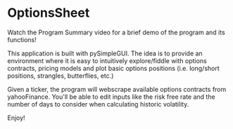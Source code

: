 # OptionsSheet

Watch the Program Summary video for a brief demo of the program and its functions!

This application is built with pySimpleGUI. The idea is to provide an environment where it is easy to intuitively explore/fiddle 
with options contracts, pricing models and plot basic options positions (i.e. long/short positions, strangles, butterflies, etc.)

Given a ticker, the program will webscrape available options contracts from yahooFinance. You'll be able to edit inputs like the risk free rate and the
number of days to consider when calculating historic volatility. 

Enjoy!

